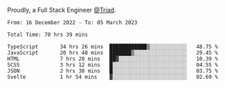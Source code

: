 Proudly, a Full Stack Engineer [@Triad](https://github.com/Triad-Behavioral-Health).
<!--START_SECTION:waka-->

```text
From: 16 December 2022 - To: 05 March 2023

Total Time: 70 hrs 39 mins

TypeScript       34 hrs 26 mins  ████████████▒░░░░░░░░░░░░   48.75 %
JavaScript       20 hrs 48 mins  ███████▒░░░░░░░░░░░░░░░░░   29.45 %
HTML             7 hrs 20 mins   ██▓░░░░░░░░░░░░░░░░░░░░░░   10.39 %
SCSS             3 hrs 12 mins   █░░░░░░░░░░░░░░░░░░░░░░░░   04.55 %
JSON             2 hrs 38 mins   █░░░░░░░░░░░░░░░░░░░░░░░░   03.75 %
Svelte           1 hr 54 mins    ▓░░░░░░░░░░░░░░░░░░░░░░░░   02.69 %
```

<!--END_SECTION:waka-->
